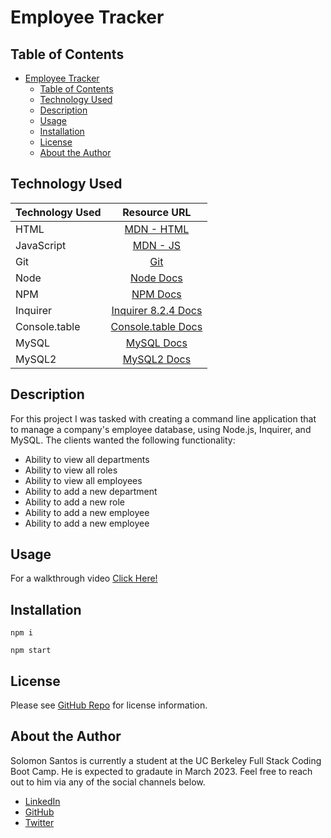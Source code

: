 # Employee Tracker

## Table of Contents
- [Employee Tracker](#employee-tracker)
  - [Table of Contents](#table-of-contents)
  - [Technology Used](#technology-used)
  - [Description](#description)
  - [Usage](#usage)
  - [Installation](#installation)
  - [License](#license)
  - [About the Author](#about-the-author)

## Technology Used

| Technology Used |                             Resource URL                              |
| --------------- | :-------------------------------------------------------------------: |
| HTML            |    [MDN - HTML](https://developer.mozilla.org/en-US/docs/Web/HTML)    |
| JavaScript      |  [MDN - JS](https://developer.mozilla.org/en-US/docs/Web/JavaScript)  |
| Git             |                      [Git](https://git-scm.com/)                      |
| Node            |               [Node Docs](https://nodejs.org/en/docs/)                |
| NPM             |                  [NPM Docs](https://docs.npmjs.com/)                  |
| Inquirer        | [Inquirer 8.2.4 Docs](https://www.npmjs.com/package/inquirer/v/8.2.4) |
| Console.table   |    [Console.table Docs](https://github.com/bahmutov/console.table)    |
| MySQL           |               [MySQL Docs](https://dev.mysql.com/doc/)                |
| MySQL2          |    [MySQL2 Docs](https://github.com/sidorares/node-mysql2#readme)     |

## Description

For this project I was tasked with creating a command line application that to manage a company's employee database, using Node.js, Inquirer, and MySQL. The clients wanted the following functionality:

- Ability to view all departments
- Ability to view all roles
- Ability to view all employees
- Ability to add a new department
- Ability to add a new role
- Ability to add a new employee
- Ability to add a new employee

## Usage

For a walkthrough video [Click Here!](https://drive.google.com/file/d/12Ct5NnYYQAhLc7Tl1soGNnh0EuZ5UPb9/view)

## Installation

```
npm i
```

```
npm start
```

## License

Please see [GitHub Repo](https://github.com/captaiiinsolo/employeeTracker) for license information.

## About the Author
Solomon Santos is currently a student at the UC Berkeley Full Stack Coding Boot Camp. He is expected to gradaute in March 2023. Feel free to reach out to him via any of the social channels below.

- [LinkedIn](https://www.linkedin.com/in/solomon-santos)
- [GitHub](https://www.github.com/captaiiinsolo)
- [Twitter](https://twitter.com/captaiiinsolo)

